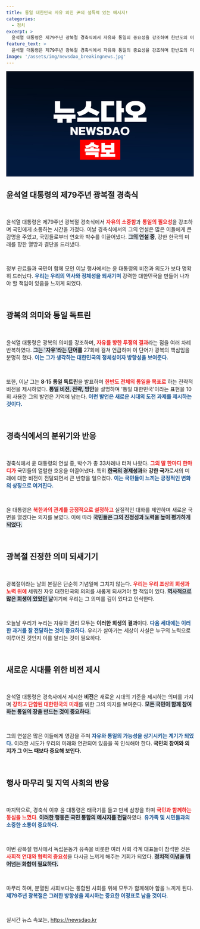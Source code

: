 ```yaml
---
title: 통일 대한민국 자유 외친 尹의 설득력 있는 메시지!
categories:
  - 정치
excerpt: >
  윤석열 대통령은 제79주년 광복절 경축식에서 자유와 통일의 중요성을 강조하며 한반도의 미래를 위한 독트린을 발표했다. 박수 33차례 속에 권리와 안전을 보장하는 통일 대한민국의 비전을 제시하며 국민의 지지를 얻었다.
feature_text: >
  윤석열 대통령은 제79주년 광복절 경축식에서 자유와 통일의 중요성을 강조하며 한반도의 미래를 위한 독트린을 발표했다. 박수 33차례 속에 권리와 안전을 보장하는 통일 대한민국의 비전을 제시하며 국민의 지지를 얻었다.
image: '/assets/img/newsdao_breakingnews.jpg'
---
```


<p><img src="/assets/img/newsdao_breakingnews.jpg" alt="koreaapp 속보" /></p>

<h2 data-ke-size="size26">윤석열 대통령의 제79주년 광복절 경축식</h2>

<p data-ke-size="size16">&nbsp;</p>

<p>윤석열 대통령은 제79주년 광복절 경축식에서 <b><span style="color: #ee2323;">자유의 소중함</span></b>과 <b><span style="color: #ee2323;">통일의 필요성</span></b>을 강조하며 국민에게 소통하는 시간을 가졌다. 이날 경축식에서의 그의 연설은 많은 이들에게 큰 감명을 주었고, 국민들로부터 연호와 박수를 이끌어냈다. <b><span style="background-color: #21538527;">그의 연설 중</span></b>, 강한 한국의 미래를 향한 열망과 결단을 드러냈다. </p>

<p data-ke-size="size16">&nbsp;</p>

<p>정부 관료들과 국민이 함께 모인 이날 행사에서는 윤 대통령의 비전과 의도가 보다 명확히 드러났다. <b><span style="color: #1a5490;">우리는 우리의 역사와 정체성을 되새기며</span></b> 강력한 대한민국을 만들어 나가야 할 책임이 있음을 느끼게 되었다.</p>

<p data-ke-size="size16">&nbsp;</p>

<h2 data-ke-size="size26">광복의 의미와 통일 독트린</h2>

<p data-ke-size="size16">&nbsp;</p>

<p>윤석열 대통령은 광복의 의미를 강조하며, <b><span style="color: #ee2323;">자유를 향한 투쟁의 결과</span></b>라는 점을 여러 차례 반복하였다. <b><span style="background-color: #21538527;">그는 '자유'라는 단어를</span></b> 27회에 걸쳐 언급하며 이 단어가 광복의 핵심임을 분명히 했다. <b><span style="color: #1a5490;">이는 그가 생각하는 대한민국의 정체성이자 방향성을 보여준다.</span></b></p>

<p data-ke-size="size16">&nbsp;</p>

<p>또한, 이날 그는 <b>8·15 통일 독트린</b>을 발표하며 <b><span style="color: #ee2323;">한반도 전체의 통일을 목표로</span></b> 하는 전략적 비전을 제시하였다. <b><span style="background-color: #21538527;">통일 비전, 전략, 방안</span></b>을 설명하며 '통일 대한민국'이라는 표현을 10회 사용한 그의 발언은 기억에 남는다. <b><span style="color: #1a5490;">이런 발언은 새로운 시대의 도전 과제를 제시하는 것이다.</span></b></p>

<p data-ke-size="size16">&nbsp;</p>

<h2 data-ke-size="size26">경축식에서의 분위기와 반응</h2>

<p data-ke-size="size16">&nbsp;</p>

<p>경축식에서 윤 대통령의 연설 중, 박수가 총 33차례나 터져 나왔다. <b><span style="color: #ee2323;">그의 말 한마디 한마디가</span></b> 국민들의 열렬한 호응을 이끌어냈다. 특히 <b><span style="background-color: #21538527;">한국의 경제성과</span></b>와 <b>강한 국가</b>로서의 미래에 대한 비전이 전달되면서 큰 반향을 일으켰다. <b><span style="color: #1a5490;">이는 국민들이 느끼는 긍정적인 변화의 상징으로 여겨진다.</span></b></p>

<p data-ke-size="size16">&nbsp;</p>

<p>윤 대통령은 <b><span style="color: #ee2323;">북한과의 관계를 긍정적으로 설정하고</span></b> 실질적인 대화를 제안하며 새로운 국면을 열겠다는 의지를 보였다. 이에 따라 <b><span style="background-color: #21538527;">국민들은 그의 진정성과 노력을 높이 평가하게 되었다.</span></b></p>

<p data-ke-size="size16">&nbsp;</p>

<h2 data-ke-size="size26">광복절 진정한 의미 되새기기</h2>

<p data-ke-size="size16">&nbsp;</p>

<p>광복절이라는 날의 본질은 단순히 기념일에 그치지 않는다. <b><span style="color: #ee2323;">우리는 우리 조상의 희생과 노력 위에</span></b> 세워진 자유 대한민국의 의의를 새롭게 되새겨야 할 책임이 있다. <b><span style="background-color: #21538527;">역사적으로 많은 희생이 있었던 날</span></b>이기에 우리는 그 의미를 깊이 있다고 인식한다. </p>

<p data-ke-size="size16">&nbsp;</p>

<p>오늘날 우리가 누리는 자유와 권리 모두는 <b>이러한 희생의 결과</b>이다. <b><span style="color: #1a5490;">다음 세대에는 이러한 과거를 잘 전달하는 것이 중요하다.</span></b> 우리가 살아가는 세상이 사실은 누구의 노력으로 이루어진 것인지 이를 알리는 것이 필요하다.</p>

<p data-ke-size="size16">&nbsp;</p>

<h2 data-ke-size="size26">새로운 시대를 위한 비전 제시</h2>

<p data-ke-size="size16">&nbsp;</p>

<p>윤석열 대통령은 경축사에서 제시한 <b>비전</b>은 새로운 시대의 기준을 제시하는 의미를 가지며 <b><span style="color: #ee2323;">강하고 단합된 대한민국의 미래</span></b>를 위한 그의 의지를 보여준다. <b><span style="background-color: #21538527;">모든 국민이 함께 참여하는 통일의 장을 만드는 것이 중요하다.</span></b></p>

<p data-ke-size="size16">&nbsp;</p>

<p>그의 연설은 많은 이들에게 영감을 주며 <b><span style="color: #1a5490;">자유와 통일의 가능성을 상기시키는 계기가 되었다.</span></b> 이러한 시도가 우리의 미래와 연관되어 있음을 꼭 인식해야 한다. <b>국민의 참여와 의지가 그 어느 때보다 중요해 보인다.</b></p>

<p data-ke-size="size16">&nbsp;</p>

<h2 data-ke-size="size26">행사 마무리 및 지역 사회의 반응</h2>

<p data-ke-size="size16">&nbsp;</p>

<p>마지막으로, 경축식 이후 윤 대통령은 태극기를 들고 만세 삼창을 하며 <b><span style="color: #ee2323;">국민과 함께하는 동심을 느꼈다</span></b>. <b><span style="background-color: #21538527;">이러한 행동은 국민 통합의 메시지를 전달</span></b>하였다. <b><span style="color: #1a5490;">유가족 및 시민들과의 소중한 소통이 중요하다.</span></b> </p>

<p data-ke-size="size16">&nbsp;</p>

<p>이번 광복절 행사에서 독립운동가 유족을 비롯한 여러 사회 각계 대표들이 참석한 것은 <b><span style="color: #ee2323;">사회적 연대와 협력의 중요성</span></b>을 다시금 느끼게 해주는 기회가 되었다. <b><span style="background-color: #21538527;">정치적 이념을 뛰어넘는 화합이 필요하다.</span></b></p>

<p data-ke-size="size16">&nbsp;</p>

<p>마무리 하며, 분열된 사회보다는 통합된 사회를 위해 모두가 함께해야 함을 느끼게 된다. <b><span style="color: #1a5490;">제79주년 광복절은 그러한 방향성을 제시하는 중요한 이정표로 남을 것이다.</span></b> </p>

<p data-ke-size="size16">&nbsp;</p>
실시간 뉴스 속보는, <a href="https://newsdao.kr" rel="dofollow">https://newsdao.kr</a>



